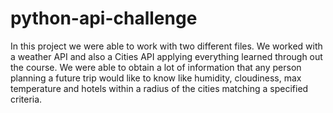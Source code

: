 # python-api-challenge

In this project we were able to work with two different files. We worked with a weather API and also a Cities API applying everything learned through out the course. We were able to obtain a lot of information that any person planning a future trip would like to know like humidity, cloudiness, max temperature and hotels within a radius of the cities matching a specified criteria. 
